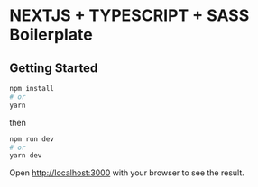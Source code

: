 # NEXTJS + TYPESCRIPT + SASS Boilerplate


## Getting Started


```bash
npm install
# or
yarn
```

then

```bash
npm run dev
# or
yarn dev
```

Open [http://localhost:3000](http://localhost:3000) with your browser to see the result.
